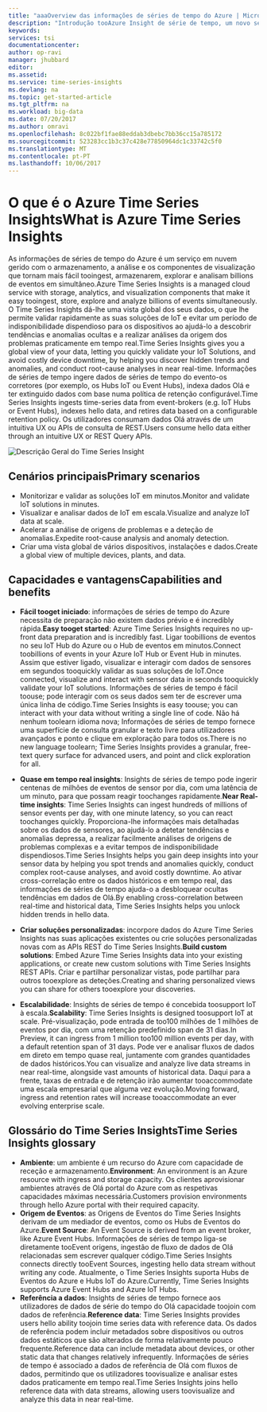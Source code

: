 ```yaml
---
title: "aaaOverview das informações de séries de tempo do Azure | Microsoft Docs"
description: "Introdução tooAzure Insight de série de tempo, um novo serviço de análise de dados de séries de tempo e soluções de IoT"
keywords: 
services: tsi
documentationcenter: 
author: op-ravi
manager: jhubbard
editor: 
ms.assetid: 
ms.service: time-series-insights
ms.devlang: na
ms.topic: get-started-article
ms.tgt_pltfrm: na
ms.workload: big-data
ms.date: 07/20/2017
ms.author: omravi
ms.openlocfilehash: 8c022bf1fae88eddab3dbebc7bb36cc15a785172
ms.sourcegitcommit: 523283cc1b3c37c428e77850964dc1c33742c5f0
ms.translationtype: MT
ms.contentlocale: pt-PT
ms.lasthandoff: 10/06/2017
---
```

# <a name="what-is-azure-time-series-insights"></a><span data-ttu-id="86773-103">O que é o Azure Time Series Insights</span><span class="sxs-lookup"><span data-stu-id="86773-103">What is Azure Time Series Insights</span></span>

<span data-ttu-id="86773-104">As informações de séries de tempo do Azure é um serviço em nuvem gerido com o armazenamento, a análise e os componentes de visualização que tornam mais fácil tooingest, armazenarem, explorar e analisam billions de eventos em simultâneo.</span><span class="sxs-lookup"><span data-stu-id="86773-104">Azure Time Series Insights is a managed cloud service with storage, analytics, and visualization components that make it easy tooingest, store, explore and analyze billions of events simultaneously.</span></span> <span data-ttu-id="86773-105">O Time Series Insights dá-lhe uma vista global dos seus dados, o que lhe permite validar rapidamente as suas soluções de IoT e evitar um período de indisponibilidade dispendioso para os dispositivos ao ajudá-lo a descobrir tendências e anomalias ocultas e a realizar análises da origem dos problemas praticamente em tempo real.</span><span class="sxs-lookup"><span data-stu-id="86773-105">Time Series Insights gives you a global view of your data, letting you quickly validate your IoT Solutions, and avoid costly device downtime, by helping you discover hidden trends and anomalies, and conduct root-cause analyses in near real-time.</span></span> <span data-ttu-id="86773-106">Informações de séries de tempo ingere dados de séries de tempo do evento-os corretores (por exemplo, os Hubs IoT ou Event Hubs), indexa dados Olá e ter extinguido dados com base numa política de retenção configurável.</span><span class="sxs-lookup"><span data-stu-id="86773-106">Time Series Insights ingests time-series data from event-brokers (e.g. IoT Hubs or Event Hubs), indexes hello data, and retires data based on a configurable retention policy.</span></span> <span data-ttu-id="86773-107">Os utilizadores consumam dados Olá através de um intuitiva UX ou APIs de consulta de REST.</span><span class="sxs-lookup"><span data-stu-id="86773-107">Users consume hello data either through an intuitive UX or REST Query APIs.</span></span>

![Descrição Geral do Time Series Insight](media/overview/time-series-insights-overview-flow.png)

## <a name="primary-scenarios"></a><span data-ttu-id="86773-109">Cenários principais</span><span class="sxs-lookup"><span data-stu-id="86773-109">Primary scenarios</span></span>

* <span data-ttu-id="86773-110">Monitorizar e validar as soluções IoT em minutos.</span><span class="sxs-lookup"><span data-stu-id="86773-110">Monitor and validate IoT solutions in minutes.</span></span>
* <span data-ttu-id="86773-111">Visualizar e analisar dados de IoT em escala.</span><span class="sxs-lookup"><span data-stu-id="86773-111">Visualize and analyze IoT data at scale.</span></span>
* <span data-ttu-id="86773-112">Acelerar a análise de origens de problemas e a deteção de anomalias.</span><span class="sxs-lookup"><span data-stu-id="86773-112">Expedite root-cause analysis and anomaly detection.</span></span>
* <span data-ttu-id="86773-113">Criar uma vista global de vários dispositivos, instalações e dados.</span><span class="sxs-lookup"><span data-stu-id="86773-113">Create a global view of multiple devices, plants, and data.</span></span>

## <a name="capabilities-and-benefits"></a><span data-ttu-id="86773-114">Capacidades e vantagens</span><span class="sxs-lookup"><span data-stu-id="86773-114">Capabilities and benefits</span></span>

* <span data-ttu-id="86773-115">**Fácil tooget iniciado**: informações de séries de tempo do Azure necessita de preparação não existem dados prévio e é incredibly rápida.</span><span class="sxs-lookup"><span data-stu-id="86773-115">**Easy tooget started**: Azure Time Series Insights requires no up-front data preparation and is incredibly fast.</span></span> <span data-ttu-id="86773-116">Ligar toobillions de eventos no seu IoT Hub do Azure ou o Hub de eventos em minutos.</span><span class="sxs-lookup"><span data-stu-id="86773-116">Connect toobillions of events in your Azure IoT Hub or Event Hub in minutes.</span></span> <span data-ttu-id="86773-117">Assim que estiver ligado, visualizar e interagir com dados de sensores em segundos tooquickly validar as suas soluções de IoT.</span><span class="sxs-lookup"><span data-stu-id="86773-117">Once connected, visualize and interact with sensor data in seconds tooquickly validate your IoT solutions.</span></span> <span data-ttu-id="86773-118">Informações de séries de tempo é fácil toouse; pode interagir com os seus dados sem ter de escrever uma única linha de código.</span><span class="sxs-lookup"><span data-stu-id="86773-118">Time Series Insights is easy toouse; you can interact with your data without writing a single line of code.</span></span>  <span data-ttu-id="86773-119">Não há nenhum toolearn idioma nova; Informações de séries de tempo fornece uma superfície de consulta granular e texto livre para utilizadores avançados e ponto e clique em exploração para todos os.</span><span class="sxs-lookup"><span data-stu-id="86773-119">There is no new language toolearn; Time Series Insights provides a granular, free-text query surface for advanced users, and point and click exploration for all.</span></span>

* <span data-ttu-id="86773-120">**Quase em tempo real insights**: Insights de séries de tempo pode ingerir centenas de milhões de eventos de sensor por dia, com uma latência de um minuto, para que possam reagir toochanges rapidamente.</span><span class="sxs-lookup"><span data-stu-id="86773-120">**Near Real-time insights**: Time Series Insights can ingest hundreds of millions of sensor events per day, with one minute latency, so you can react toochanges quickly.</span></span> <span data-ttu-id="86773-121">Proporciona-lhe informações mais detalhadas sobre os dados de sensores, ao ajudá-lo a detetar tendências e anomalias depressa, a realizar facilmente análises de origens de problemas complexas e a evitar tempos de indisponibilidade dispendiosos.</span><span class="sxs-lookup"><span data-stu-id="86773-121">Time Series Insights helps you gain deep insights into your sensor data by helping you spot trends and anomalies quickly, conduct complex root-cause analyses, and avoid costly downtime.</span></span> <span data-ttu-id="86773-122">Ao ativar cross-correlação entre os dados históricos e em tempo real, das informações de séries de tempo ajuda-o a desbloquear ocultas tendências em dados de Olá.</span><span class="sxs-lookup"><span data-stu-id="86773-122">By enabling cross-correlation between real-time and historical data, Time Series Insights helps you unlock hidden trends in hello data.</span></span>

* <span data-ttu-id="86773-123">**Criar soluções personalizadas**: incorpore dados do Azure Time Series Insights nas suas aplicações existentes ou crie soluções personalizadas novas com as APIs REST do Time Series Insights.</span><span class="sxs-lookup"><span data-stu-id="86773-123">**Build custom solutions**: Embed Azure Time Series Insights data into your existing applications, or create new custom solutions with Time Series Insights REST APIs.</span></span> <span data-ttu-id="86773-124">Criar e partilhar personalizar vistas, pode partilhar para outros tooexplore as deteções.</span><span class="sxs-lookup"><span data-stu-id="86773-124">Creating and sharing personalized views you can share for others tooexplore your discoveries.</span></span>

* <span data-ttu-id="86773-125">**Escalabilidade**: Insights de séries de tempo é concebida toosupport IoT à escala.</span><span class="sxs-lookup"><span data-stu-id="86773-125">**Scalability**: Time Series Insights is designed toosupport IoT at scale.</span></span> <span data-ttu-id="86773-126">Pré-visualização, pode entrada de too100 milhões de 1 milhões de eventos por dia, com uma retenção predefinido span de 31 dias.</span><span class="sxs-lookup"><span data-stu-id="86773-126">In Preview, it can ingress from 1 million too100 million events per day, with a default retention span of 31 days.</span></span> <span data-ttu-id="86773-127">Pode ver e analisar fluxos de dados em direto em tempo quase real, juntamente com grandes quantidades de dados históricos.</span><span class="sxs-lookup"><span data-stu-id="86773-127">You can visualize and analyze live data streams in near real-time, alongside vast amounts of historical data.</span></span> <span data-ttu-id="86773-128">Daqui para a frente, taxas de entrada e de retenção irão aumentar tooaccommodate uma escala empresarial que alguma vez evolução.</span><span class="sxs-lookup"><span data-stu-id="86773-128">Moving forward, ingress and retention rates will increase tooaccommodate an ever evolving enterprise scale.</span></span>

## <a name="time-series-insights-glossary"></a><span data-ttu-id="86773-129">Glossário do Time Series Insights</span><span class="sxs-lookup"><span data-stu-id="86773-129">Time Series Insights glossary</span></span>

* <span data-ttu-id="86773-130">**Ambiente**: um ambiente é um recurso do Azure com capacidade de receção e armazenamento.</span><span class="sxs-lookup"><span data-stu-id="86773-130">**Environment**: An environment is an Azure resource with ingress and storage capacity.</span></span>  <span data-ttu-id="86773-131">Os clientes aprovisionar ambientes através de Olá portal do Azure com as respetivas capacidades máximas necessária.</span><span class="sxs-lookup"><span data-stu-id="86773-131">Customers provision environments through hello Azure portal with their required capacity.</span></span>
* <span data-ttu-id="86773-132">**Origem de Eventos**: as Origens de Eventos do Time Series Insights derivam de um mediador de eventos, como os Hubs de Eventos do Azure.</span><span class="sxs-lookup"><span data-stu-id="86773-132">**Event Source**: An Event Source is derived from an event broker, like Azure Event Hubs.</span></span>  <span data-ttu-id="86773-133">Informações de séries de tempo liga-se diretamente tooEvent origens, ingestão de fluxo de dados de Olá relacionadas sem escrever qualquer código.</span><span class="sxs-lookup"><span data-stu-id="86773-133">Time Series Insights connects directly tooEvent Sources, ingesting hello data stream without writing any code.</span></span> <span data-ttu-id="86773-134">Atualmente, o Time Series Insights suporta Hubs de Eventos do Azure e Hubs IoT do Azure.</span><span class="sxs-lookup"><span data-stu-id="86773-134">Currently, Time Series Insights supports Azure Event Hubs and Azure IoT Hubs.</span></span>
* <span data-ttu-id="86773-135">**Referência a dados**: Insights de séries de tempo fornece aos utilizadores de dados de série do tempo do Olá capacidade toojoin com dados de referência.</span><span class="sxs-lookup"><span data-stu-id="86773-135">**Reference data**: Time Series Insights provides users hello ability toojoin time series data with reference data.</span></span>  <span data-ttu-id="86773-136">Os dados de referência podem incluir metadados sobre dispositivos ou outros dados estáticos que são alterados de forma relativamente pouco frequente.</span><span class="sxs-lookup"><span data-stu-id="86773-136">Reference data can include metadata about devices, or other static data that changes relatively infrequently.</span></span> <span data-ttu-id="86773-137">Informações de séries de tempo é associado a dados de referência de Olá com fluxos de dados, permitindo que os utilizadores toovisualize e analisar estes dados praticamente em tempo real.</span><span class="sxs-lookup"><span data-stu-id="86773-137">Time Series Insights joins hello reference data with data streams, allowing users toovisualize and analyze this data in near real-time.</span></span>
